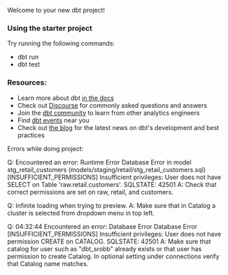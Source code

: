 Welcome to your new dbt project!

### Using the starter project

Try running the following commands:
- dbt run
- dbt test


### Resources:
- Learn more about dbt [in the docs](https://docs.getdbt.com/docs/introduction)
- Check out [Discourse](https://discourse.getdbt.com/) for commonly asked questions and answers
- Join the [dbt community](https://getdbt.com/community) to learn from other analytics engineers
- Find [dbt events](https://events.getdbt.com) near you
- Check out [the blog](https://blog.getdbt.com/) for the latest news on dbt's development and best practices


Errors while doing project:

Q:
Encountered an error: Runtime Error Database Error in model stg_retail_customers (models/staging/retail/stg_retail_customers.sql) [INSUFFICIENT_PERMISSIONS] Insufficient privileges: User does not have SELECT on Table 'raw.retail.customers'. SQLSTATE: 42501
A:
Check that correct permissions are set on raw, retail, and customers. 

Q:
Infinite loading when trying to preview.
A:
Make sure that in Catalog a cluster is selected from dropdown menu in top left. 

Q:
04:32:44 Encountered an error:
Database Error
  Database Error
    [INSUFFICIENT_PERMISSIONS] Insufficient privileges:
    User does not have permission CREATE on CATALOG. SQLSTATE: 42501
A: 
Make sure that catalog for user such as "dbt_srobb" already exists or that user has permission to create Catalog. In optional setting under connections verify that Catalog name matches.
